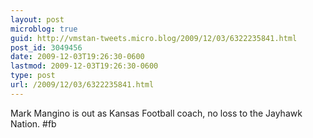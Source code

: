 ```yaml
---
layout: post
microblog: true
guid: http://vmstan-tweets.micro.blog/2009/12/03/6322235841.html
post_id: 3049456
date: 2009-12-03T19:26:30-0600
lastmod: 2009-12-03T19:26:30-0600
type: post
url: /2009/12/03/6322235841.html
---
```

Mark Mangino is out as Kansas Football coach, no loss to the Jayhawk Nation. #fb

